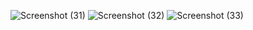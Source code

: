 
![Screenshot (31)](https://user-images.githubusercontent.com/98872208/158002797-2a548aaa-b80f-4a69-8741-584c08d07e77.png)
![Screenshot (32)](https://user-images.githubusercontent.com/98872208/158002799-d954eea5-8ffe-490a-9e70-e14041752fce.png)
![Screenshot (33)](https://user-images.githubusercontent.com/98872208/158002800-efa45c83-4f2a-4b15-944a-8200c5a117e7.png)
